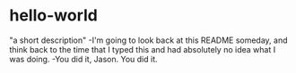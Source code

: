 # hello-world
"a short description"
-I'm going to look back at this README someday, and think back to the time that I typed this and had absolutely no idea what I was doing. -You did it, Jason. You did it.
